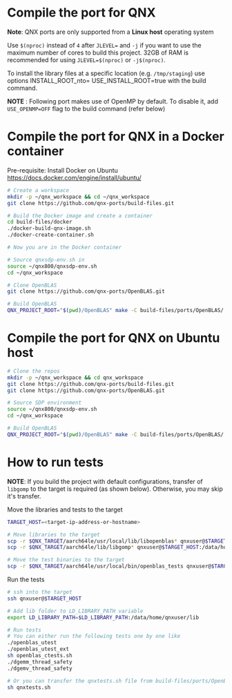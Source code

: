 # Compile the port for QNX

**Note**: QNX ports are only supported from a **Linux host** operating system

Use `$(nproc)` instead of `4` after `JLEVEL=` and `-j` if you want to use the maximum number of cores to build this project.
32GB of RAM is recommended for using `JLEVEL=$(nproc)` or `-j$(nproc)`.

To install the library files at a specific location (e.g. `/tmp/staging`) use options INSTALL_ROOT_nto=<staging-install-folder> USE_INSTALL_ROOT=true with the build command.

**NOTE** : Following port makes use of OpenMP by default. To disable it, add `USE_OPENMP=OFF` flag to the build command (refer below)

# Compile the port for QNX in a Docker container

Pre-requisite: Install Docker on Ubuntu https://docs.docker.com/engine/install/ubuntu/

```bash
# Create a workspace
mkdir -p ~/qnx_workspace && cd ~/qnx_workspace
git clone https://github.com/qnx-ports/build-files.git

# Build the Docker image and create a container
cd build-files/docker
./docker-build-qnx-image.sh
./docker-create-container.sh

# Now you are in the Docker container

# Source qnxsdp-env.sh in
source ~/qnx800/qnxsdp-env.sh
cd ~/qnx_workspace

# Clone OpenBLAS
git clone https://github.com/qnx-ports/OpenBLAS.git

# Build OpenBLAS
QNX_PROJECT_ROOT="$(pwd)/OpenBLAS" make -C build-files/ports/OpenBLAS/ install -j4
```

# Compile the port for QNX on Ubuntu host

```bash
# Clone the repos
mkdir -p ~/qnx_workspace && cd qnx_workspace
git clone https://github.com/qnx-ports/build-files.git
git clone https://github.com/qnx-ports/OpenBLAS.git

# Source SDP environment
source ~/qnx800/qnxsdp-env.sh
cd ~/qnx_workspace

# Build OpenBLAS
QNX_PROJECT_ROOT="$(pwd)/OpenBLAS" make -C build-files/ports/OpenBLAS/ install -j4
```

# How to run tests

**NOTE**: If you build the project with default configurations, transfer of `libgomp` to the target is required (as shown below). Otherwise, you may skip it's transfer.

Move the libraries and tests to the target

```bash
TARGET_HOST=<target-ip-address-or-hostname>

# Move libraries to the target
scp -r $QNX_TARGET/aarch64le/usr/local/lib/libopenblas* qnxuser@$TARGET_HOST:/data/home/qnxuser/lib
scp -r $QNX_TARGET/aarch64le/lib/libgomp* qnxuser@$TARGET_HOST:/data/home/qnxuser/lib

# Move the test binaries to the target
scp -r $QNX_TARGET/aarch64le/usr/local/bin/openblas_tests qnxuser@$TARGET_HOST:/data/home/qnxuser/bin
```

Run the tests

```bash
# ssh into the target
ssh qnxuser@$TARGET_HOST

# Add lib folder to LD_LIBRARY_PATH variable
export LD_LIBRARY_PATH=$LD_LIBRARY_PATH:/data/home/qnxuser/lib

# Run tests
# You can either run the following tests one by one like
./openblas_utest
./openblas_utest_ext
sh openblas_ctests.sh
./dgemm_thread_safety
./dgemv_thread_safety

# Or you can transfer the qnxtests.sh file from build-files/ports/OpenBLAS to target's test folder and run it using
sh qnxtests.sh
```
